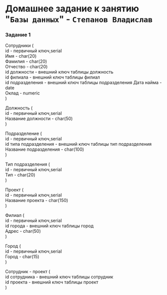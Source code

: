 # Домашнее задание к занятию "`Базы данных`" - `Степанов Владислав`

### Задание 1

Сотрудники (  
id - первичный ключ,serial  
Имя - char(20)  
Фамилия - char(20)  
Отчество - char(20)  
id должности - внешний ключ таблицы должность  
id филиала - внешний ключ таблицы филиал  
id подразделения - внешний ключ таблицы подразделения
Дата найма - date  
Оклад - numeric  
)  
  
Должность (  
id - первичный ключ,serial  
Название должности - char(50)  
)  
  
Подразделение (  
id - первичный ключ,serial  
id типа подразделения - внешний ключ таблицы тип подразделения  
Название подразделения - char(100)  
)  
  
Тип подразделения (  
id - первичный ключ,serial  
Тип - char(20)  
)  
   
Проект (  
id - первичный ключ,serial  
Название проекта - char(150)  
)  
  
Филиал (  
id - первичный ключ,serial  
id города - внешний ключ таблицы город  
Адрес - char(50)  
)  
  
Город (  
id - первичный ключ,serial  
Город - char(15)  
)  
  
Сотрудник - проект (  
id сотрудника - внешний ключ таблицы сотрудник  
id проекта - внешний ключ таблицы проект  
)  
